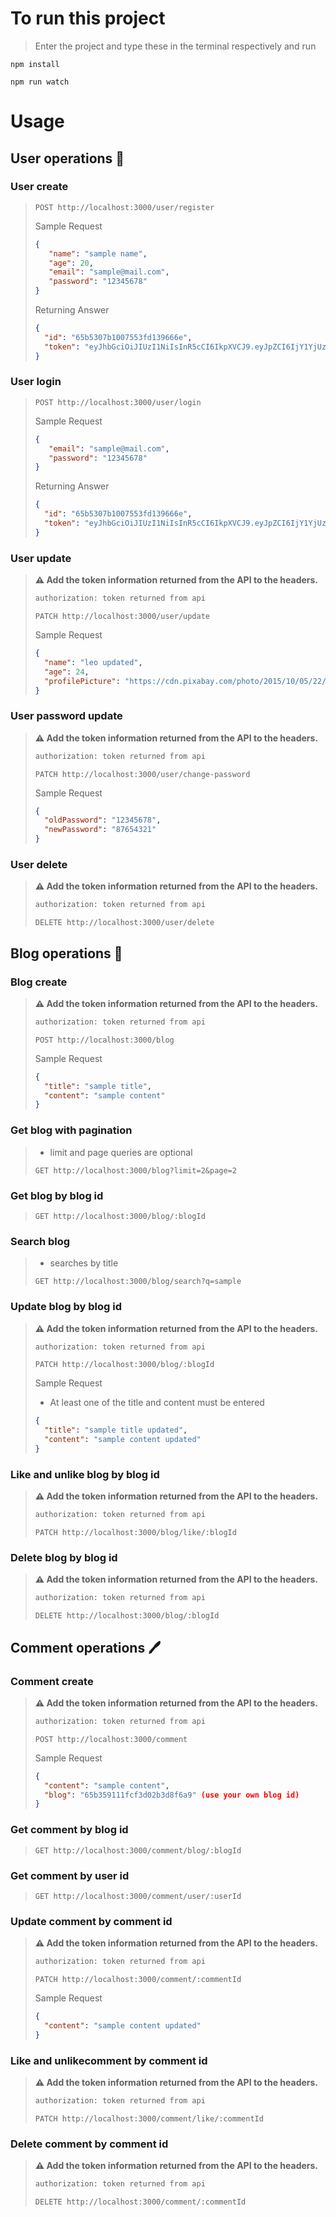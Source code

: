 # To run this project
> Enter the project and type these in the terminal respectively and run
```
npm install
```
```
npm run watch
```
# Usage
## User operations 🙍
### User create
> ```http
> POST http://localhost:3000/user/register
> ````
> Sample Request
>```json
> {
>    "name": "sample name",
>    "age": 20,
>    "email": "sample@mail.com",
>    "password": "12345678"
> }
>```
> Returning Answer
>```json
> {
>   "id": "65b5307b1007553fd139666e",
>   "token": "eyJhbGciOiJIUzI1NiIsInR5cCI6IkpXVCJ9.eyJpZCI6IjY1YjUzMDdiMTAwNzU1M2ZkMTM5NjY2ZSIsImVtYWlsIjoibWVobWV0NDNAbWFpbC5jb20iLCJpYXQiOjE3MDYzNzQ4MTAsImV4cCI6MTcwNjM3ODQxMH0.RgyJXqfZDl8fxoESDdHfKeviQpggQg4frdV3S8bv7fc"
> }
>```
### User login
> ```http
> POST http://localhost:3000/user/login
> ````
> Sample Request
>```json
> {
>    "email": "sample@mail.com",
>    "password": "12345678"
> }
>```
> Returning Answer
>```json
> {
>   "id": "65b5307b1007553fd139666e",
>   "token": "eyJhbGciOiJIUzI1NiIsInR5cCI6IkpXVCJ9.eyJpZCI6IjY1YjUzMDdiMTAwNzU1M2ZkMTM5NjY2ZSIsImVtYWlsIjoibWVobWV0NDNAbWFpbC5jb20iLCJpYXQiOjE3MDYzNzQ4MTAsImV4cCI6MTcwNjM3ODQxMH0.RgyJXqfZDl8fxoESDdHfKeviQpggQg4frdV3S8bv7fc"
> }
>```
### User update
> **⚠ Add the token information returned from the API to the headers.**
> ```bash
> authorization: token returned from api
> ```
> ```http
> PATCH http://localhost:3000/user/update
> ````
> Sample Request
>```json
> {
>   "name": "leo updated",
>   "age": 24,
>   "profilePicture": "https://cdn.pixabay.com/photo/2015/10/05/22/37/blank-profile-picture-973460_960_720.png"
> }
>```
### User password update
> **⚠ Add the token information returned from the API to the headers.**
> ```bash
> authorization: token returned from api
> ```
> ```http
> PATCH http://localhost:3000/user/change-password
> ````
> Sample Request
>```json
> {
>   "oldPassword": "12345678",
>   "newPassword": "87654321"
> }
>```
### User delete
> **⚠ Add the token information returned from the API to the headers.**
> ```bash
> authorization: token returned from api
> ```
> ```http
> DELETE http://localhost:3000/user/delete
> ````

## Blog operations 📑
### Blog create
> **⚠ Add the token information returned from the API to the headers.**
> ```bash
> authorization: token returned from api
> ```
> ```http
> POST http://localhost:3000/blog
> ````
> Sample Request
>```json
> {
>   "title": "sample title",
>   "content": "sample content"
> }
>```
### Get blog with pagination
> + limit and page queries are optional
> ```http
> GET http://localhost:3000/blog?limit=2&page=2
> ````
### Get blog by blog id
> ```http
> GET http://localhost:3000/blog/:blogId
> ````
### Search blog
> + searches by title
> ```http
> GET http://localhost:3000/blog/search?q=sample
> ````
### Update blog by blog id
> **⚠ Add the token information returned from the API to the headers.**
> ```bash
> authorization: token returned from api
> ```
> ```http
> PATCH http://localhost:3000/blog/:blogId
> ````
> Sample Request
> + At least one of the title and content must be entered
>```json
> {
>   "title": "sample title updated",
>   "content": "sample content updated"
> }
>```
### Like and unlike blog by blog id
> **⚠ Add the token information returned from the API to the headers.**
> ```bash
> authorization: token returned from api
> ```
> ```http
> PATCH http://localhost:3000/blog/like/:blogId
> ````
### Delete blog by blog id
> **⚠ Add the token information returned from the API to the headers.**
> ```bash
> authorization: token returned from api
> ```
> ```http
> DELETE http://localhost:3000/blog/:blogId
> ````

## Comment operations 🖊️
### Comment create
> **⚠ Add the token information returned from the API to the headers.**
> ```bash
> authorization: token returned from api
> ```
> ```http
> POST http://localhost:3000/comment
> ````
> Sample Request
>```json
> {
>   "content": "sample content",
>   "blog": "65b359111fcf3d02b3d8f6a9" (use your own blog id)
> }
>```
### Get comment by blog id
> ```http
> GET http://localhost:3000/comment/blog/:blogId
> ````
### Get comment by user id
> ```http
> GET http://localhost:3000/comment/user/:userId
> ````
### Update comment by comment id
> **⚠ Add the token information returned from the API to the headers.**
> ```bash
> authorization: token returned from api
> ```
> ```http
> PATCH http://localhost:3000/comment/:commentId
> ````
> Sample Request
>```json
> {
>   "content": "sample content updated"
> }
>```
### Like and unlikecomment by comment id
> **⚠ Add the token information returned from the API to the headers.**
> ```bash
> authorization: token returned from api
> ```
> ```http
> PATCH http://localhost:3000/comment/like/:commentId
> ````
### Delete comment by comment id
> **⚠ Add the token information returned from the API to the headers.**
> ```bash
> authorization: token returned from api
> ```
> ```http
> DELETE http://localhost:3000/comment/:commentId
> ````
